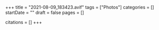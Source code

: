 +++
title = "2021-08-09_183423.avif"
tags = ["Photos"]
categories = []
startDate = ""
draft = false
pages = []

citations = []
+++
